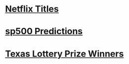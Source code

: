 # [Netflix Titles](https://nbviewer.org/github/t0masGutierrez/Data-Science/blob/master/Netflix%20Titles/Netflix%20Titles.ipynb)

# [sp500 Predictions](https://nbviewer.org/github/t0masGutierrez/Data-Science/blob/master/sp500%20Predictions.ipynb)

# [Texas Lottery Prize Winners](https://github.com/t0masGutierrez/Data-Science/tree/master/Texas%20Lottery%20Prize%20Winners)
